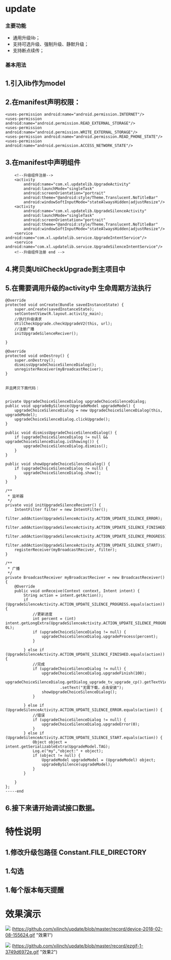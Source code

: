 # update
### 主要功能
- 通用升级lib；
- 支持可选升级、强制升级、静默升级；
- 支持断点续传；
### 基本用法
## 1.引入lib作为model
## 2.在manifest声明权限：

    <uses-permission android:name="android.permission.INTERNET"/>
    <uses-permission android:name="android.permission.READ_EXTERNAL_STORAGE"/>
    <uses-permission android:name="android.permission.WRITE_EXTERNAL_STORAGE"/>
    <uses-permission android:name="android.permission.READ_PHONE_STATE"/>
    <uses-permission android:name="android.permission.ACCESS_NETWORK_STATE"/>
## 3.在manifest中声明组件
        <!--升级组件注册-->
        <activity
            android:name="com.xl.updatelib.UpgradeActivity"
            android:launchMode="singleTask"
            android:screenOrientation="portrait"
            android:theme="@android:style/Theme.Translucent.NoTitleBar"
            android:windowSoftInputMode="stateAlwaysHidden|adjustResize"/>
        <activity
            android:name="com.xl.updatelib.UpgradeSilenceActivity"
            android:launchMode="singleTask"
            android:screenOrientation="portrait"
            android:theme="@android:style/Theme.Translucent.NoTitleBar"
            android:windowSoftInputMode="stateAlwaysHidden|adjustResize"/>
        <service android:name="com.xl.updatelib.service.UpgradeIntentService"/>
        <service android:name="com.xl.updatelib.service.UpgradeSilenceIntentService"/>
        <!--升级组件注册 end -->
## 4.拷贝类UtilCheckUpgrade到主项目中
## 5.在需要调用升级的activity中 生命周期方法执行
   
    @Override
    protected void onCreate(Bundle savedInstanceState) {
        super.onCreate(savedInstanceState);
        setContentView(R.layout.activity_main);
        //执行升级请求
        UtilCheckUpgrade.checkUpgradeV2(this, url);
        //注册广播
        initUpgradeSilenceReciver();

    }
    
    @Override
    protected void onDestroy() {
        super.onDestroy();
        dismissUpgradeChoiceSilenceDialog();
        unregisterReceiver(myBroadcastReciver);
    }
    
    
    并且拷贝下面代码：


    private UpgradeChoiceSilenceDialog upgradeChoiceSilenceDialog;
    public void upgradeBySilence(UpgradeModel upgradeModel) {
        upgradeChoiceSilenceDialog = new UpgradeChoiceSilenceDialog(this, upgradeModel);
        upgradeChoiceSilenceDialog.clickUpgrade();
    }

    public void dismissUpgradeChoiceSilenceDialog() {
        if (upgradeChoiceSilenceDialog != null && upgradeChoiceSilenceDialog.isShowing()) {
            upgradeChoiceSilenceDialog.dismiss();
        }
    }

    public void showUpgradeChoiceSilenceDialog() {
        if (upgradeChoiceSilenceDialog != null) {
            upgradeChoiceSilenceDialog.show();
        }
    }

    /**
     * 监听器
     */
    private void initUpgradeSilenceReciver() {
        IntentFilter filter = new IntentFilter();
        filter.addAction(UpgradeSilenceActivity.ACTION_UPDATE_SILENCE_ERROR);
        filter.addAction(UpgradeSilenceActivity.ACTION_UPDATE_SILENCE_FINISHED);
        filter.addAction(UpgradeSilenceActivity.ACTION_UPDATE_SILENCE_PROGRESS);
        filter.addAction(UpgradeSilenceActivity.ACTION_UPDATE_SILENCE_START);
        registerReceiver(myBroadcastReciver, filter);
    }

    /**
     * 广播
     */
    private BroadcastReceiver myBroadcastReciver = new BroadcastReceiver() {
        @Override
        public void onReceive(Context context, Intent intent) {
            String action = intent.getAction();
            if (UpgradeSilenceActivity.ACTION_UPDATE_SILENCE_PROGRESS.equals(action)) {
                //更新进度
                int percent = (int) intent.getLongExtra(UpgradeSilenceActivity.ACTION_UPDATE_SILENCE_PROGRESS, 0L);
                if (upgradeChoiceSilenceDialog != null) {
                    upgradeChoiceSilenceDialog.upgradeProcess(percent);
                }

            } else if (UpgradeSilenceActivity.ACTION_UPDATE_SILENCE_FINISHED.equals(action)) {
                //完成
                if (upgradeChoiceSilenceDialog != null) {
                    upgradeChoiceSilenceDialog.upgradeFinish(100);
                    upgradeChoiceSilenceDialog.getDialog_upgrade_tv_upgrade_cp().getTextView()
                            .setText("无需下载，点击安装");
                    showUpgradeChoiceSilenceDialog();
                }

            } else if (UpgradeSilenceActivity.ACTION_UPDATE_SILENCE_ERROR.equals(action)) {
                //错误
                if (upgradeChoiceSilenceDialog != null) {
                    upgradeChoiceSilenceDialog.upgradeError(0);
                }
            } else if (UpgradeSilenceActivity.ACTION_UPDATE_SILENCE_START.equals(action)) {
                Object object = intent.getSerializableExtra(UpgradeModel.TAG);
                Log.e("my","object:" + object);
                if (object != null) {
                    UpgradeModel upgradeModel = (UpgradeModel) object;
                    upgradeBySilence(upgradeModel);
                }
            }

        }
    };
    -----end

## 6.接下来请开始调试接口数据。

# 特性说明
## 1.修改升级包路径 Constant.FILE_DIRECTORY
## 1.勾选
## 1.每个版本每天提醒


# 效果演示

![](https://github.com/xilinch/update/blob/master/record/device-2018-02-08-155624.gif)
(https://github.com/xilinch/update/blob/master/record/device-2018-02-08-155624.gif "效果1")


![](https://github.com/xilinch/update/blob/master/record/ezgif-1-3749d6972e.gif)
(https://github.com/xilinch/update/blob/master/record/ezgif-1-3749d6972e.gif "效果2")






